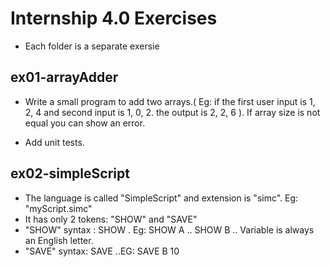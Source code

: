 # Internship 4.0 Exercises

- Each folder is a separate exersie

ex01-arrayAdder
----------------

- Write a small program to add two arrays.( Eg: if the first user input is 1, 2, 4 and second input is 1, 0, 2.
the output is 2, 2, 6 ). If array size is not equal you can show an error.

- Add unit tests.

ex02-simpleScript
----------------

- The language is called "SimpleScript" and extension is "simc". Eg: "myScript.simc"
- It has only 2 tokens: "SHOW" and "SAVE"
- "SHOW" syntax : SHOW <variablename>. Eg: SHOW A .. SHOW B .. Variable is always an English letter.
- "SAVE" syntax: SAVE <variablename> <number> ..EG: SAVE B 10


